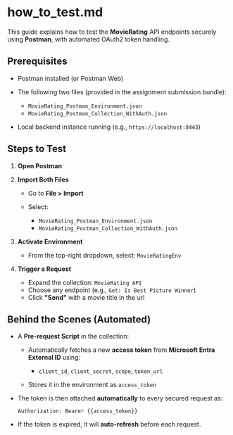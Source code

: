 # how_to_test.md

This guide explains how to test the **MovieRating** API endpoints securely using **Postman**, with automated OAuth2 token handling.

## Prerequisites

* Postman installed (or Postman Web)
* The following two files (provided in the assignment submission bundle):

    * `MovieRating_Postman_Environment.json`
    * `MovieRating_Postman_Collection_WithAuth.json`
* Local backend instance running (e.g., `https://localhost:8443`)

## Steps to Test

1. **Open Postman**

2. **Import Both Files**

    * Go to **File > Import**
    * Select:

        * `MovieRating_Postman_Environment.json`
        * `MovieRating_Postman_Collection_WithAuth.json`

3. **Activate Environment**

    * From the top-right dropdown, select:
      `MovieRatingEnv`

4. **Trigger a Request**

    * Expand the collection: `MovieRating API`
    * Choose any endpoint (e.g., `Get: Is Best Picture Winner`)
    * Click **"Send"** with a movie title in the url

## Behind the Scenes (Automated)

* A **Pre-request Script** in the collection:

    * Automatically fetches a new **access token** from **Microsoft Entra External ID** using:

        * `client_id`, `client_secret`, `scope`, `token_url`
    * Stores it in the environment as `access_token`

* The token is then attached **automatically** to every secured request as:

  ```
  Authorization: Bearer {{access_token}}
  ```

* If the token is expired, it will **auto-refresh** before each request.